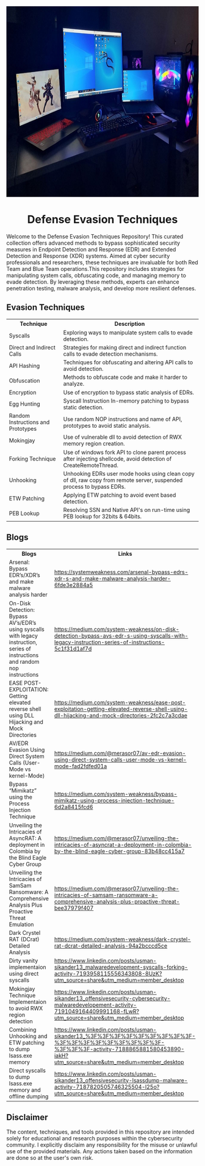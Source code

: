 <html>
<body>
 <div align=center>
<img src="https://github.com/Offensive-Panda/DefenseEvasionTechniques/raw/main/My-Setup.jpg" alt="MYSETUP" width="1200" height="500">
</div>
    <h1 align=center>Defense Evasion Techniques</h1>
   <p>Welcome to the Defense Evasion Techniques Repository! This curated collection offers advanced methods to bypass sophisticated security measures in Endpoint Detection and Response (EDR) and Extended Detection and Response (XDR) systems. Aimed at cyber security professionals and researchers, these techniques are invaluable for both Red Team and Blue Team operations.This repository includes strategies for manipulating system calls, obfuscating code, and managing memory to evade detection. By leveraging these methods, experts can enhance penetration testing, malware analysis, and develop more resilient defenses.</p>
    <h2>Evasion Techniques</h2>
 <table>
        <tr>
            <th>Technique</th>
            <th>Description</th>
        </tr>
        <tr>
            <td>Syscalls</td>
            <td>Exploring ways to manipulate system calls to evade detection.</td>
        </tr>
        <tr>
            <td>Direct and Indirect Calls</td>
            <td>Strategies for making direct and indirect function calls to evade detection mechanisms.</td>
        </tr>
        <tr>
            <td>API Hashing</td>
            <td>Techniques for obfuscating and altering API calls to avoid detection.</td>
        </tr>
        <tr>
            <td>Obfuscation</td>
            <td>Methods to obfuscate code and make it harder to analyze.</td>
        </tr>
        <tr>
            <td>Encryption</td>
            <td>Use of encryption to bypass static analysis of EDRs.</td>
        </tr>
        <tr>
            <td>Egg Hunting</td>
            <td>Syscall Instruction In-memory patching to bypass static detection.</td>
        </tr>
        <tr>
            <td>Random Instructions and Prototypes</td>
            <td>Use random NOP instructions and name of API, prototypes to avoid static analysis.</td>
        </tr>
        <tr>
            <td>Mokingjay</td>
            <td>Use of vulnerable dll to avoid detection of RWX memory region creation.</td>
        </tr>
        <tr>
            <td>Forking Technique</td>
            <td>Use of windows fork API to clone parent process after injecting shellcode, avoid detection of CreateRemoteThread.</td>
        </tr>
        <tr>
            <td>Unhooking</td>
            <td>Unhooking EDRs user mode hooks using clean copy of dll, raw copy from remote server, suspended process to bypass EDRs.</td>
        </tr>
        <tr>
            <td>ETW Patching</td>
            <td>Applying ETW patching to avoid event based detection.</td>
        </tr>
        <tr>
            <td>PEB Lookup</td>
            <td>Resolving SSN and Native API's on run-time using PEB lookup for 32bits & 64bits.</td>
        </tr>
    </table>
   <h2>Blogs</h2>
    <table class="blogs-table">
        <tr>
            <th>Blogs</th>
            <th>Links</th>
        </tr>
        <tr>
            <td>Arsenal: Bypass EDR’s/XDR’s and make malware analysis harder</td>
            <td><a href="https://systemweakness.com/arsenal-bypass-edrs-xdr-s-and-make-malware-analysis-harder-6fde3e2884a5">https://systemweakness.com/arsenal-bypass-edrs-xdr-s-and-make-malware-analysis-harder-6fde3e2884a5</a></td>
        </tr>
        <tr>
            <td>On-Disk Detection: Bypass AV’s/EDR’s using syscalls with legacy instruction, series of instructions and random nop instructions</td>
            <td><a href="https://medium.com/system-weakness/on-disk-detection-bypass-avs-edr-s-using-syscalls-with-legacy-instruction-series-of-instructions-5c1f31d1af7d">https://medium.com/system-weakness/on-disk-detection-bypass-avs-edr-s-using-syscalls-with-legacy-instruction-series-of-instructions-5c1f31d1af7d</a></td>
        </tr>
        <tr>
            <td>EASE POST-EXPLOITATION: Getting elevated reverse shell using DLL Hijacking and Mock Directories</td>
            <td><a href="https://medium.com/system-weakness/ease-post-exploitation-getting-elevated-reverse-shell-using-dll-hijacking-and-mock-directories-2fc2c7a3cdae">https://medium.com/system-weakness/ease-post-exploitation-getting-elevated-reverse-shell-using-dll-hijacking-and-mock-directories-2fc2c7a3cdae</a></td>
        </tr>
        <tr>
            <td>AV/EDR Evasion Using Direct System Calls (User-Mode vs kernel-Mode)</td>
            <td><a href="https://medium.com/@merasor07/av-edr-evasion-using-direct-system-calls-user-mode-vs-kernel-mode-fad2fdfed01a">https://medium.com/@merasor07/av-edr-evasion-using-direct-system-calls-user-mode-vs-kernel-mode-fad2fdfed01a</a></td>
        </tr>
        <tr>
            <td>Bypass “Mimikatz” using the Process Injection Technique</td>
            <td><a href="https://medium.com/system-weakness/bypass-mimikatz-using-process-injection-technique-6d2a8415fcd6">https://medium.com/system-weakness/bypass-mimikatz-using-process-injection-technique-6d2a8415fcd6</a></td>
        </tr>
        <tr>
            <td>Unveiling the Intricacies of AsyncRAT: A deployment in Colombia by the Blind Eagle Cyber Group</td>
            <td><a href="https://medium.com/@merasor07/unveiling-the-intricacies-of-asyncrat-a-deployment-in-colombia-by-the-blind-eagle-cyber-group-83b48cc415a7">https://medium.com/@merasor07/unveiling-the-intricacies-of-asyncrat-a-deployment-in-colombia-by-the-blind-eagle-cyber-group-83b48cc415a7</a></td>
        </tr>
        <tr>
            <td>Unveiling the Intricacies of SamSam Ransomware: A Comprehensive Analysis Plus Proactive Threat Emulation</td>
            <td><a href="https://medium.com/@merasor07/unveiling-the-intricacies-of-samsam-ransomware-a-comprehensive-analysis-plus-proactive-threat-bee37979f407">https://medium.com/@merasor07/unveiling-the-intricacies-of-samsam-ransomware-a-comprehensive-analysis-plus-proactive-threat-bee37979f407</a></td>
        </tr>
        <tr>
            <td>Dark Crystel RAT (DCrat) Detailed Analysis</td>
            <td><a href="https://medium.com/system-weakness/dark-crystel-rat-dcrat-detailed-analysis-94a2bcccd5ce">https://medium.com/system-weakness/dark-crystel-rat-dcrat-detailed-analysis-94a2bcccd5ce</a></td>
        </tr>
        <tr>
            <td>Dirty vanity implementaion using direct syscalls</td>
            <td><a href="https://www.linkedin.com/posts/usman-sikander13_malwaredevelopment-syscalls-forking-activity-7193958115556343808-8UzK?utm_source=share&utm_medium=member_desktop">https://www.linkedin.com/posts/usman-sikander13_malwaredevelopment-syscalls-forking-activity-7193958115556343808-8UzK?utm_source=share&utm_medium=member_desktop</a></td>
        </tr>
        <tr>
            <td>Mokingjay Technique Implementaion to avoid RWX region detection</td>
            <td><a href="https://www.linkedin.com/posts/usman-sikander13_offensivesecurity-cybersecurity-malwaredevelopement-activity-7191049164409991168-fLwR?utm_source=share&utm_medium=member_desktop">https://www.linkedin.com/posts/usman-sikander13_offensivesecurity-cybersecurity-malwaredevelopement-activity-7191049164409991168-fLwR?utm_source=share&utm_medium=member_desktop</a></td>
        </tr>
        <tr>
            <td>Combining Unhooking and ETW patching to dump lsass.exe memory</td>
            <td><a href="https://www.linkedin.com/posts/usman-sikander13_%3F%3F%3F%3F%3F%3F%3F%3F%3F-%3F%3F%3F%3F%3F%3F%3F%3F%3F-%3F%3F%3F-activity-7188865881580453890-iakH?utm_source=share&utm_medium=member_desktop">https://www.linkedin.com/posts/usman-sikander13_%3F%3F%3F%3F%3F%3F%3F%3F%3F-%3F%3F%3F%3F%3F%3F%3F%3F%3F-%3F%3F%3F-activity-7188865881580453890-iakH?utm_source=share&utm_medium=member_desktop</a></td>
        </tr>
        <tr>
            <td>Direct syscalls to dump lsass.exe memory and offline dumping</td>
            <td><a href="https://www.linkedin.com/posts/usman-sikander13_offensivesecurity-lsassdump-malware-activity-7187820505746325504-l25o?utm_source=share&utm_medium=member_desktop">https://www.linkedin.com/posts/usman-sikander13_offensivesecurity-lsassdump-malware-activity-7187820505746325504-l25o?utm_source=share&utm_medium=member_desktop</a></td>
        </tr>
    </table>
    
    
<div class="disclaimer">
        <h2>Disclaimer</h2>
        <p>The content, techniques, and tools provided in this repository are intended solely for educational and research purposes within the cybersecurity community. I explicitly disclaim any responsibility for the misuse or unlawful use of the provided materials. Any actions taken based on the information are done so at the user's own risk.</p>
    </div>
</body>
</html>
